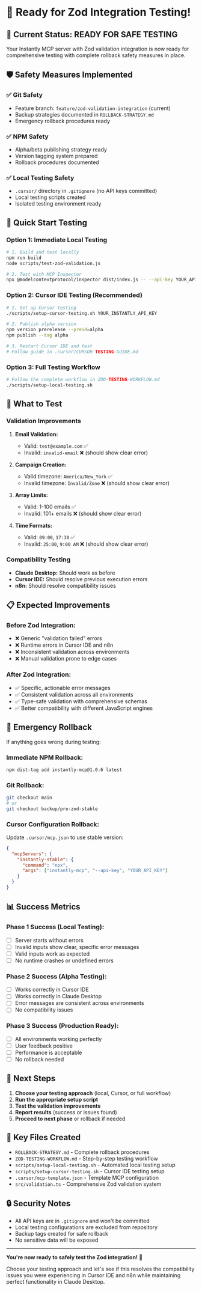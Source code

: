 # 🎉 Ready for Zod Integration Testing!

## 🎯 Current Status: READY FOR SAFE TESTING

Your Instantly MCP server with Zod validation integration is now ready for comprehensive testing with complete rollback safety measures in place.

## 🛡️ Safety Measures Implemented

### ✅ **Git Safety**
- Feature branch: `feature/zod-validation-integration` (current)
- Backup strategies documented in `ROLLBACK-STRATEGY.md`
- Emergency rollback procedures ready

### ✅ **NPM Safety**
- Alpha/beta publishing strategy ready
- Version tagging system prepared
- Rollback procedures documented

### ✅ **Local Testing Safety**
- `.cursor/` directory in `.gitignore` (no API keys committed)
- Local testing scripts created
- Isolated testing environment ready

## 🚀 Quick Start Testing

### **Option 1: Immediate Local Testing**
```bash
# 1. Build and test locally
npm run build
node scripts/test-zod-validation.js

# 2. Test with MCP Inspector
npx @modelcontextprotocol/inspector dist/index.js -- --api-key YOUR_API_KEY
```

### **Option 2: Cursor IDE Testing (Recommended)**
```bash
# 1. Set up Cursor testing
./scripts/setup-cursor-testing.sh YOUR_INSTANTLY_API_KEY

# 2. Publish alpha version
npm version prerelease --preid=alpha
npm publish --tag alpha

# 3. Restart Cursor IDE and test
# Follow guide in .cursor/CURSOR-TESTING-GUIDE.md
```

### **Option 3: Full Testing Workflow**
```bash
# Follow the complete workflow in ZOD-TESTING-WORKFLOW.md
./scripts/setup-local-testing.sh
```

## 🧪 What to Test

### **Validation Improvements**
1. **Email Validation:**
   - Valid: `test@example.com` ✅
   - Invalid: `invalid-email` ❌ (should show clear error)

2. **Campaign Creation:**
   - Valid timezone: `America/New_York` ✅
   - Invalid timezone: `Invalid/Zone` ❌ (should show clear error)

3. **Array Limits:**
   - Valid: 1-100 emails ✅
   - Invalid: 101+ emails ❌ (should show clear error)

4. **Time Formats:**
   - Valid: `09:00`, `17:30` ✅
   - Invalid: `25:00`, `9:00 AM` ❌ (should show clear error)

### **Compatibility Testing**
- **Claude Desktop:** Should work as before
- **Cursor IDE:** Should resolve previous execution errors
- **n8n:** Should resolve compatibility issues

## 📋 Expected Improvements

### **Before Zod Integration:**
- ❌ Generic "validation failed" errors
- ❌ Runtime errors in Cursor IDE and n8n
- ❌ Inconsistent validation across environments
- ❌ Manual validation prone to edge cases

### **After Zod Integration:**
- ✅ Specific, actionable error messages
- ✅ Consistent validation across all environments
- ✅ Type-safe validation with comprehensive schemas
- ✅ Better compatibility with different JavaScript engines

## 🚨 Emergency Rollback

If anything goes wrong during testing:

### **Immediate NPM Rollback:**
```bash
npm dist-tag add instantly-mcp@1.0.6 latest
```

### **Git Rollback:**
```bash
git checkout main
# or
git checkout backup/pre-zod-stable
```

### **Cursor Configuration Rollback:**
Update `.cursor/mcp.json` to use stable version:
```json
{
  "mcpServers": {
    "instantly-stable": {
      "command": "npx",
      "args": ["instantly-mcp", "--api-key", "YOUR_API_KEY"]
    }
  }
}
```

## 📊 Success Metrics

### **Phase 1 Success (Local Testing):**
- [ ] Server starts without errors
- [ ] Invalid inputs show clear, specific error messages
- [ ] Valid inputs work as expected
- [ ] No runtime crashes or undefined errors

### **Phase 2 Success (Alpha Testing):**
- [ ] Works correctly in Cursor IDE
- [ ] Works correctly in Claude Desktop
- [ ] Error messages are consistent across environments
- [ ] No compatibility issues

### **Phase 3 Success (Production Ready):**
- [ ] All environments working perfectly
- [ ] User feedback positive
- [ ] Performance is acceptable
- [ ] No rollback needed

## 🎯 Next Steps

1. **Choose your testing approach** (local, Cursor, or full workflow)
2. **Run the appropriate setup script**
3. **Test the validation improvements**
4. **Report results** (success or issues found)
5. **Proceed to next phase** or rollback if needed

## 📁 Key Files Created

- `ROLLBACK-STRATEGY.md` - Complete rollback procedures
- `ZOD-TESTING-WORKFLOW.md` - Step-by-step testing workflow
- `scripts/setup-local-testing.sh` - Automated local testing setup
- `scripts/setup-cursor-testing.sh` - Cursor IDE testing setup
- `.cursor/mcp-template.json` - Template MCP configuration
- `src/validation.ts` - Comprehensive Zod validation system

## 🔒 Security Notes

- All API keys are in `.gitignore` and won't be committed
- Local testing configurations are excluded from repository
- Backup tags created for safe rollback
- No sensitive data will be exposed

---

**You're now ready to safely test the Zod integration!** 🚀

Choose your testing approach and let's see if this resolves the compatibility issues you were experiencing in Cursor IDE and n8n while maintaining perfect functionality in Claude Desktop.
